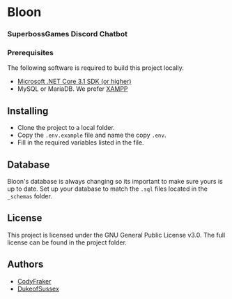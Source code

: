 # Bloon
### SuperbossGames Discord Chatbot

### Prerequisites
The following software is required to build this project locally.
- [Microsoft .NET Core 3.1 SDK (or higher)](https://dotnet.microsoft.com/download/dotnet/3.1)
- MySQL or MariaDB. We prefer [XAMPP](https://www.apachefriends.org/download.html)

## Installing
- Clone the project to a local folder.
- Copy the `.env.example` file and name the copy `.env`.
- Fill in the required variables listed in the file.

## Database 
Bloon's database is always changing so its important to make sure yours is up to date.
Set up your database to match the `.sql` files located in the `_schemas` folder.

## License
This project is licensed under the GNU General Public License v3.0. The full license can be found in the project folder.

## Authors
- [CodyFraker](https://github.com/CodyFraker)
- [DukeofSussex](https://github.com/dukeofsussex)